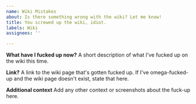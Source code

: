 ```yaml
---
name: Wiki Mistakes
about: Is there something wrong with the wiki? Let me know!
title: You screwed up the wiki, idiot.
labels: Wiki
assignees: ''

---
```


**What have I fucked up now?**
A short description of what I've fucked up on the wiki this time.

**Link?**
A link to the wiki page that's gotten fucked up.  If I've omega-fucked-up and the wiki page doesn't exist, state that here.

**Additional context**
Add any other context or screenshots about the fuck-up here.
